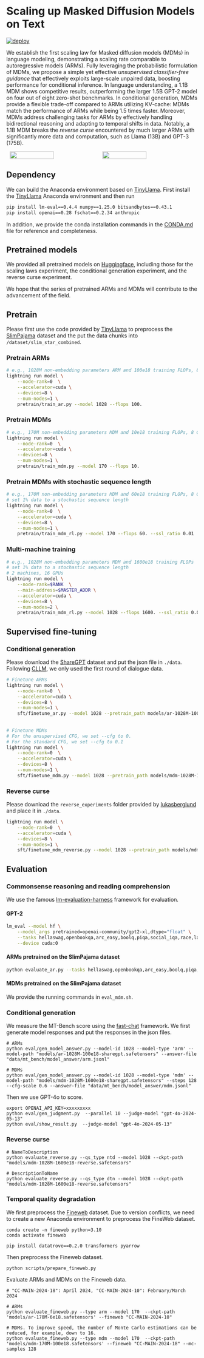 # Scaling up Masked Diffusion Models on Text

[![deploy](https://img.shields.io/badge/Huggingface%20-SMDM%20-blue)](https://huggingface.co/nieshen/SMDM)

We establish the first scaling law for Masked diffusion models (MDMs) in language modeling, demonstrating 
a scaling rate comparable to autoregressive models (ARMs). Fully leveraging the probabilistic formulation 
of MDMs, we propose a simple yet effective *unsupervised classifier-free guidance* that effectively 
exploits large-scale unpaired data, boosting performance for conditional inference. In language understanding, 
a 1.1B MDM shows competitive results, outperforming the larger 1.5B GPT-2 model on four out of eight zero-shot 
benchmarks. In conditional generation, MDMs provide a flexible trade-off compared to ARMs utilizing KV-cache: 
MDMs match the performance of ARMs while being 1.5 times faster. Moreover, MDMs address challenging tasks 
for ARMs by effectively handling bidirectional reasoning and adapting to temporal shifts in data. Notably, 
a 1.1B MDM breaks the *reverse curse* encountered by much larger ARMs with significantly more data and 
computation, such as Llama (13B) and GPT-3 (175B).


<div style="display: flex; justify-content: center; flex-wrap: wrap;">
    <img src="./imgs/scale_loss.png" style="width: 48%; margin-right: 0.5%;" />
    <img src="./imgs/scale_para.png" style="width: 48%;"/>
</div>



## Dependency
We can build the Anaconda environment based on [TinyLlama](https://github.com/jzhang38/TinyLlama/blob/main/PRETRAIN.md). First install the [TinyLlama](https://github.com/jzhang38/TinyLlama/blob/main/PRETRAIN.md) Anaconda environment and then run
```sh
pip install lm-eval==0.4.4 numpy==1.25.0 bitsandbytes==0.43.1
pip install openai==0.28 fschat==0.2.34 anthropic
```
In addition, we provide the conda installation commands in the [CONDA.md](CONDA.md) file for reference and completeness.

## Pretrained models
We provided all pretrained models on [Huggingface](https://huggingface.co/nieshen/SMDM), including those 
for the scaling laws experiment, the conditional generation experiment, 
and the reverse curse experiment. 

We hope that the series of pretrained ARMs and MDMs will contribute to the advancement of the field.


## Pretrain
Please first use the code provided by [TinyLlama](https://github.com/jzhang38/TinyLlama/blob/main/PRETRAIN.md) to preprocess the 
[SlimPajama](https://huggingface.co/datasets/cerebras/SlimPajama-627B) dataset and the put the data chunks into `/dataset/slim_star_combined`.


### Pretrain ARMs
```sh
# e.g., 1028M non-embedding parameters ARM and 100e18 training FLOPs, 8 GPUs
lightning run model \
    --node-rank=0  \
    --accelerator=cuda \
    --devices=8 \
    --num-nodes=1 \
    pretrain/train_ar.py --model 1028 --flops 100.
```


### Pretrain MDMs
```sh
# e.g., 170M non-embedding parameters MDM and 10e18 training FLOPs, 8 GPUs
lightning run model \
    --node-rank=0  \
    --accelerator=cuda \
    --devices=8 \
    --num-nodes=1 \
    pretrain/train_mdm.py --model 170 --flops 10.
```


### Pretrain MDMs with stochastic sequence length
```sh
# e.g., 170M non-embedding parameters MDM and 60e18 training FLOPs, 8 GPUs
# set 1% data to a stochastic sequence length
lightning run model \
    --node-rank=0  \
    --accelerator=cuda \
    --devices=8 \
    --num-nodes=1 \
    pretrain/train_mdm_rl.py --model 170 --flops 60. --ssl_ratio 0.01
```

### Multi-machine training
```sh
# e.g., 1028M non-embedding parameters MDM and 1600e18 training FLOPs
# set 1% data to a stochastic sequence length
# 2 machines, 16 GPUs
lightning run model \
    --node-rank=$RANK  \
    --main-address=$MASTER_ADDR \
    --accelerator=cuda \
    --devices=8 \
    --num-nodes=2 \
    pretrain/train_mdm_rl.py --model 1028 --flops 1600. --ssl_ratio 0.01 --nodes_num 2
```

## Supervised fine-tuning

### Conditional generation
Please download the [ShareGPT](https://huggingface.co/datasets/anon8231489123/ShareGPT_Vicuna_unfiltered/blob/main/ShareGPT_V3_unfiltered_cleaned_split_no_imsorry.json) dataset and put the json file in `./data`.
Following [CLLM](https://github.com/hao-ai-lab/Consistency_LLM), we only used the first round of dialogue data.
```sh
# Finetune ARMs
lightning run model \
    --node-rank=0  \
    --accelerator=cuda \
    --devices=8 \
    --num-nodes=1 \
    sft/finetune_ar.py --model 1028 --pretrain_path models/ar-1028M-100e18.safetensors
    
    
# Finetune MDMs
# For the unsupervised CFG, we set --cfg to 0.
# For the standard CFG, we set --cfg to 0.1
lightning run model \
    --node-rank=0  \
    --accelerator=cuda \
    --devices=8 \
    --num-nodes=1 \
    sft/finetune_mdm.py --model 1028 --pretrain_path models/mdm-1028M-1600e18.safetensors --cfg 0.
```

### Reverse curse
Please download the `reverse_experiments` folder provided by [lukasberglund](https://github.com/lukasberglund/reversal_curse/tree/main/data/reverse_experiments) and place it in `./data`.
```sh
lightning run model \
    --node-rank=0  \
    --accelerator=cuda \
    --devices=8 \
    --num-nodes=1 \
    sft/finetune_mdm_reverse.py --model 1028 --pretrain_path models/mdm-1028M-1600e18.safetensors
```

## Evaluation

### Commonsense reasoning and reading comprehension
We use the famous [lm-evaluation-harness](https://github.com/EleutherAI/lm-evaluation-harness) framework for evaluation.


#### GPT-2
```sh
lm_eval --model hf \
    --model_args pretrained=openai-community/gpt2-xl,dtype="float" \
    --tasks hellaswag,openbookqa,arc_easy,boolq,piqa,social_iqa,race,lambada_standard \
    --device cuda:0
```

#### ARMs pretrained on the SlimPajama dataset
```sh
python evaluate_ar.py --tasks hellaswag,openbookqa,arc_easy,boolq,piqa,social_iqa,race,lambada_standard --model ar --model_args model_name=170,ckpt_path='models/ar-170M-100e18.safetensors'
```

#### MDMs pretrained on the SlimPajama dataset
We provide the running commands in `eval_mdm.sh`.


### Conditional generation
We measure the MT-Bench score using the [fast-chat](https://github.com/lm-sys/FastChat) framework. We first generate model responses and put the responses in the json files.
```angular2html
# ARMs
python eval/gen_model_answer.py --model-id 1028 --model-type 'arm' --model-path "models/ar-1028M-100e18-sharegpt.safetensors" --answer-file "data/mt_bench/model_answer/arm.jsonl" 

# MDMs
python eval/gen_model_answer.py --model-id 1028 --model-type 'mdm' --model-path "models/mdm-1028M-1600e18-sharegpt.safetensors" --steps 128 --cfg-scale 0.6 --answer-file "data/mt_bench/model_answer/mdm.jsonl" 
```

Then we use GPT-4o to score.
```angular2html
export OPENAI_API_KEY=xxxxxxxxx
python eval/gen_judgment.py  --parallel 10 --judge-model "gpt-4o-2024-05-13"
python eval/show_result.py  --judge-model "gpt-4o-2024-05-13"
```

### Reverse curse
```angular2html
# NameToDescription
python evaluate_reverse.py --qs_type ntd --model 1028 --ckpt-path "models/mdm-1028M-1600e18-reverse.safetensors"

# DescriptionToName
python evaluate_reverse.py --qs_type dtn --model 1028 --ckpt-path "models/mdm-1028M-1600e18-reverse.safetensors"
```

### Temporal quality degradation
We first preprocess the [Fineweb](https://huggingface.co/datasets/HuggingFaceFW/fineweb) dataset. Due to version conflicts, we need to create a new Anaconda environment to preprocess the FineWeb dataset.
```angular2html
conda create -n fineweb python=3.10
conda activate fineweb

pip install datatrove==0.2.0 transformers pyarrow
```

Then preprocess the Fineweb dataset.
```angular2html
python scripts/prepare_fineweb.py
```

Evaluate ARMs and MDMs on the Fineweb data.
```angular2html
# "CC-MAIN-2024-18": April 2024, "CC-MAIN-2024-10": February/March 2024

# ARMs
python evaluate_fineweb.py --type arm --model 170  --ckpt-path 'models/ar-170M-6e18.safetensors' --fineweb "CC-MAIN-2024-10"

# MDMs. To improve speed, the number of Monte Carlo estimations can be reduced, for example, down to 16.
python evaluate_fineweb.py --type mdm --model 170  --ckpt-path 'models/mdm-170M-100e18.safetensors' --fineweb "CC-MAIN-2024-18" --mc-samples 128
```